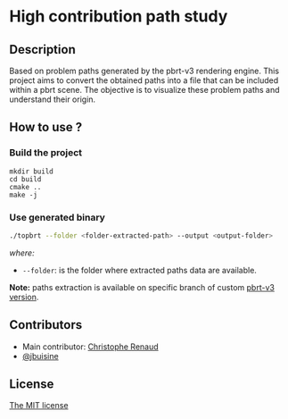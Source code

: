 # High contribution path study

## Description

Based on problem paths generated by the pbrt-v3 rendering engine. This project aims to convert the obtained paths into a file that can be included within a pbrt scene. The objective is to visualize these problem paths and understand their origin.

## How to use ?

### Build the project
```
mkdir build
cd build
cmake ..
make -j
```

### Use generated binary 
```bash
./topbrt --folder <folder-extracted-path> --output <output-folder>
```

_where:_
- `--folder`: is the folder where extracted paths data are available.

**Note:** paths extraction is available on specific branch of custom [pbrt-v3 version](https://github.com/prise-3d/pbrt-v3/tree/feature/rayStudy).

## Contributors

- Main contributor: [Christophe Renaud](https://www-lisic.univ-littoral.fr/article50-membre-39.html)
- [@jbuisine](https://github.com/jbuisine)

## License

[The MIT license](LICENSE)
